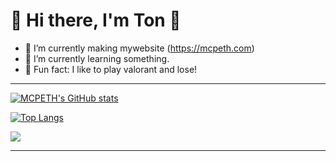 # 🌳 Hi there, I'm Ton 👋

- 🏢  I’m currently making mywebsite (https://mcpeth.com)
- 🍉  I’m currently learning something. 
- 🎈 Fun fact: I like to play valorant and lose!
***

[![MCPETH's GitHub stats](https://github-readme-stats.vercel.app/api?username=MCPETH&theme=radical)](https://github.com/MCPETH)

[![Top Langs](https://github-readme-stats.vercel.app/api/top-langs/?username=MCPETH&layout=compact&theme=radical)](https://github.com/MCPETH)








[<img align="center" src="https://img.shields.io/badge/Personal%20Site-mcpeth.com-green">](https://mcpeth.com)
***
